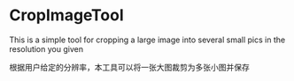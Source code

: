 # CropImageTool
This is a simple tool for cropping a large image into several small pics in the resolution you given

根据用户给定的分辨率，本工具可以将一张大图裁剪为多张小图并保存

